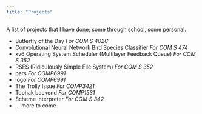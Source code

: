 ```yaml
---
title: "Projects"
---
```

A list of projects that I have done; some through school, some personal.


  - Butterfly of the Day *For COM S 402C*
  - Convolutional Neural Network Bird Species Classifier *For COM S 474*
  - xv6 Operating System Scheduler (Multilayer Feedback Queue) *For COM S 352*
  - RSFS (Ridiculously Simple File System) *For COM S 352*
  - pars *For COMP6991*
  - logo *For COMP6991*
  - The Trolly Issue *For COMP3421*
  - Toohak backend *For COMP1531*
  - Scheme interpreter *For COM S 342*
  - ... more to come

